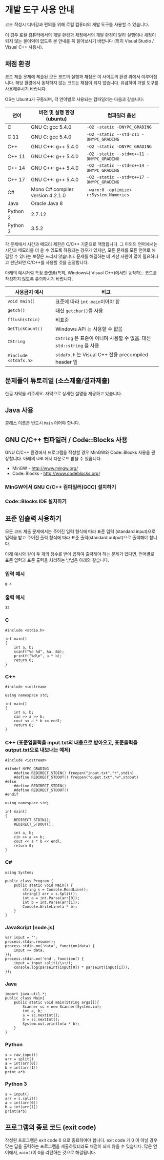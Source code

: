 <script>
document.children[0].children[1].children[0].children[0].remove()
</script>
<!--BEGIN-->

# 개발 도구 사용 안내

코드 작성시 디버깅과 편의를 위해 로컬 컴퓨터의 개발 도구를 사용할 수 있습니다.

이 경우 로컬 컴퓨터에서의 개발 환경과 채점에서의 개발 환경이 달라 실행이나 채점이 되지 않는 불이익이 없도록 본 안내를 꼭 읽어보시기 바랍니다 (특히 Visual Studio / Visual C++ 사용시).

## 채점 환경

코드 제출 문제에 제출된 모든 코드의 실행과 채점은 이 사이트의 환경 위에서 이루어집니다. 해당 환경에서 동작하지 않는 코드는 채점이 되지 않습니다. 유념하여 개발 도구를 사용해주시기 바랍니다.

OS는 Ubuntu가 구동되며, 각 언어별로 사용되는 컴파일러는 다음과 같습니다:

| 언어 | 버전 및 실행 환경 (ubuntu)| 컴파일러 옵션 |
|---|---|---|
| C | GNU C: gcc 5.4.0 | `-O2 -static -DNYPC_GRADING` |
| C 11 | GNU C: gcc 5.4.0 | `-O2 -static --std=c11 -DNYPC_GRADING` |
| C++ | GNU C++: g++ 5.4.0 | `-O2 -static -DNYPC_GRADING` |
| C++ 11 | GNU C++: g++ 5.4.0 | `-O2 -static --std=c++11 -DNYPC_GRADING` |
| C++ 14 | GNU C++: g++ 5.4.0 | `-O2 -static --std=c++14 -DNYPC_GRADING` |
| C++ 17 | GNU C++: g++ 5.4.0 | `-O2 -static --std=c++17 -DNYPC_GRADING` |
| C# | Mono C# compiler version 4.2.1.0 | `-warn:0 -optimize+ -r:System.Numerics` |
| Java | Oracle Java 8 | |
| Python 2 | 2.7.12 | |
| Python 3 | 3.5.2 | |

각 문제에서 시간과 메모리 제한은 C/C++ 기준으로 책정됩니다.
그 이외의 언어에서는 시간과 메모리를 더 쓸 수 있도록 허용되는 경우가 있지만,
모든 문제를 모든 언어로 해결할 수 있다는 보장은 드리지 않습니다.
문제를 해결하는 데 계산 자원이 많이 필요하다고 판단되면 C/C++를 사용할 것을 권장합니다.

아래의 예시처럼 특정 플랫폼(특히, Windows나 Visual C++)에서만 동작하는 코드를 작성하지 않도록 유의하시기 바랍니다.

|사용금지 예시|비고|
|---|---|
|`void main()`|  표준에 따라 `int main`이어야 함|
|`getch()`| 대신 `getchar()`를 사용|
|`fflush(stdin)` | 비표준|
|`GetTickCount()` | Windows API 는 사용할 수 없음|
|`CString`| `CString` 은 표준이 아니며 사용할 수 없음. 대신 `std::string` 을 사용|
|`#include <stdafx.h>`|`stdafx.h` 는 Visual C++ 전용 precompiled header 임|

## 문제풀이 튜토리얼 (소스제출/결과제출)

<div id="Tutorial_Source"></div>
<div id="Tutorial_Output"></div>
한글 자막을 켜주세요. 자막으로 상세한 설명을 제공하고 있습니다.
<script>
	let video_source = '<iframe width="560" height="315" src="https://www.youtube.com/embed/EK_VhRZhEcc" frameborder="0" allow="autoplay; encrypted-media" allowfullscreen></iframe>';
	let video_output = '<iframe width="560" height="315" src="https://www.youtube.com/embed/zUuLPxnl2nE" frameborder="0" allow="autoplay; encrypted-media" allowfullscreen></iframe>';
	let dom_Tutorial_Source = document.getElementById("Tutorial_Source");
	let dom_Tutorial_Output = document.getElementById("Tutorial_Output");
    dom_Tutorial_Source.insertAdjacentHTML('beforeend', video_source);
    dom_Tutorial_Output.insertAdjacentHTML('beforeend', video_output);
</script>

## Java 사용

클래스 이름은 반드시 `Main` 이어야 합니다.

## GNU C/C++ 컴파일러 / Code::Blocks 사용
GNU C/C++ 환경에서 프로그램을 작성할 경우 MinGW와 Code::Blocks 사용을 권장합니다. 아래의 URL에서 다운로드 받을 수 있습니다.

* MinGW - http://www.mingw.org/
* Code::Blocks - http://www.codeblocks.org/


### MinGW에서 GNU C/C++ 컴파일러(GCC) 설치하기

<div id="MinGW_Install_Guide"></div>
<script>
	let videoTag_MinGW = '<iframe width="560" height="315" src="https://www.youtube.com/embed/kRMELNEE2zk" frameborder="0" allow="autoplay; encrypted-media" allowfullscreen></iframe>';
	let dom_MinGW = document.getElementById("MinGW_Install_Guide");
    dom_MinGW.insertAdjacentHTML('beforeend', videoTag_MinGW);
</script>

### Code::Blocks IDE 설치하기

<div id="Code_Blocks_Install_Guide"></div>
<script>
	let videoTag_CodeBlocks = '<iframe width="560" height="315" src="https://www.youtube.com/embed/or8wDAhS840" frameborder="0" allow="autoplay; encrypted-media" allowfullscreen></iframe>';
	let dom_CodeBlocks = document.getElementById("Code_Blocks_Install_Guide");
    dom_CodeBlocks.insertAdjacentHTML('beforeend', videoTag_CodeBlocks);
</script>

## 표준 입출력 사용하기

모든 코드 제출 문제에서는 주어진 입력 형식에 따라 표준 입력 (standard input)으로 입력을 받고 주어진 출력 형식에 따라 표준 출력(standard output)으로 출력해야 합니다.

아래 예시와 같이 두 개의 정수를 받아 곱하여 출력해야 하는 문제가 있다면, 언어별로 표준 입력과 표준 출력을 처리하는 방법은 아래와 같습니다.

### 입력 예시

```
8 4
```

### 출력 예시

```
32
```

### C

```
#include <stdio.h>

int main()
{
	int a, b;
	scanf("%d %d", &a, &b);
	printf("%d\n", a * b);
	return 0;
}
```

### C++

```
#include <iostream>

using namespace std;

int main()
{
	int a, b;
	cin >> a >> b;
	cout << a * b << endl;
	return 0;
}
```

### C++ (표준입출력을 input.txt의 내용으로 받아오고, 표준출력을 output.txt으로 내보내는 예제)

```
#include <iostream>

#ifndef NYPC_GRADING
    #define REDIRECT_STDIN() freopen("input.txt","r",stdin)
    #define REDIRECT_STDOUT() freopen("ouput.txt","w",stdout)
#else
    #define REDIRECT_STDIN()
    #define REDIRECT_STDOUT()
#endif

using namespace std;

int main()
{
    REDIRECT_STDIN();
    REDIRECT_STDOUT();

    int a, b;
    cin >> a >> b;
    cout << a * b << endl;
    return 0;
}

```

### C&#35;

```
using System;

public class Program {
    public static void Main() {
        string s = Console.ReadLine();
        string[] arr = s.Split();
        int a = int.Parse(arr[0]);
        int b = int.Parse(arr[1]);
        Console.WriteLine(a * b);
    }
}
```

### JavaScript (node.js)

```
var input = '';
process.stdin.resume();
process.stdin.on('data', function(data) {
    input += data;
});
process.stdin.on('end', function() {
    input = input.split(/\s+/);
    console.log(parseInt(input[0]) * parseInt(input[1]));
});
```

### Java

```
import java.util.*;
public class Main{
    public static void main(String args[]){
        Scanner sc = new Scanner(System.in);
        int a, b;
        a = sc.nextInt();
        b = sc.nextInt();
        System.out.println(a * b);
    }
}
```

### Python

```
s = raw_input()
arr = split()
a = int(arr[0])
b = int(arr[1])
print a*b
```

### Python 3

```
s = input()
arr = s.split()
a = int(arr[0])
b = int(arr[1])
print(a*b)
```

## 프로그램의 종료 코드 (exit code)

작성된 프로그램은 exit code 0 으로 종료하여야 합니다. exit code 가 0 이 아닐 경우 맞는 답을 출력하는 프로그램을 제출하였더라도 채점이 되지 않을 수 있습니다. 많은 언어에서, `main()`이 0을 리턴하는 것으로 해결됩니다.

<!--END-->
